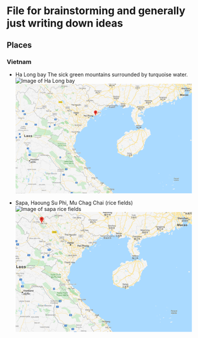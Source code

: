 # File for brainstorming and generally just writing down ideas

## Places 
### Vietnam
- Ha Long bay
The sick green mountains surrounded by turquoise water.
![Image of Ha Long bay](http://static.asiawebdirect.com/m/bangkok/portals/vietnam/shared/teasersL/ha-long-bay/ha-long-bay-tours/ha-long-bay-multiday-tours/teaserMultiLarge/imageHilight/teaser.jpeg.jpg)
![Map of Ha long bay](./images/HaLongBay.png)

- Sapa, Haoung Su Phi, Mu Chag Chai (rice fields)
![Image of sapa rice fields](https://www.vietnamguide.fr/wp-content/uploads/2010/12/sapa.jpg)
![Map of sapa](./images/Sapa.png)
